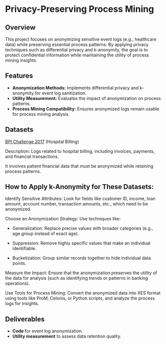 # Privacy-Preserving Process Mining

## Overview
This project focuses on anonymizing sensitive event logs (e.g., healthcare data) while preserving essential process patterns. By applying privacy techniques such as differential privacy and k-anonymity, the goal is to protect confidential information while maintaining the utility of process mining insights.

## Features
- **Anonymization Methods:** Implements differential privacy and k-anonymity for event log sanitization.
- **Utility Measurement:** Evaluates the impact of anonymization on process patterns.
- **Process Mining Compatibility:** Ensures anonymized logs remain usable for process mining analysis.

## Datasets
[BPI Challenge 2017](https://data.4tu.nl/articles/dataset/BPI_Challenge_2017/12696884) (Hospital Billing)

Description: Logs related to hospital billing, including invoices, payments, and financial transactions.

It involves patient financial data that must be anonymized while retaining process patterns.




## How to Apply k-Anonymity for These Datasets:

Identify Sensitive Attributes: Look for fields like customer ID, income, loan amount, account number, transaction amounts, etc., which need to be anonymized.
  
Choose an Anonymization Strategy: Use techniques like:

- Generalization: Replace precise values with broader categories (e.g., age group instead of exact age).

- Suppression: Remove highly specific values that make an individual identifiable.

- Bucketization: Group similar records together to hide individual data points.

Measure the Impact: Ensure that the anonymization preserves the utility of the data for analysis (such as identifying trends or patterns in banking operations).

Use Tools for Process Mining: Convert the anonymized data into XES format using tools like ProM, Celonis, or Python scripts, and analyze the process logs for insights.


## Deliverables
- **Code** for event log anonymization.
- **Utility measurement** to assess data retention quality.


